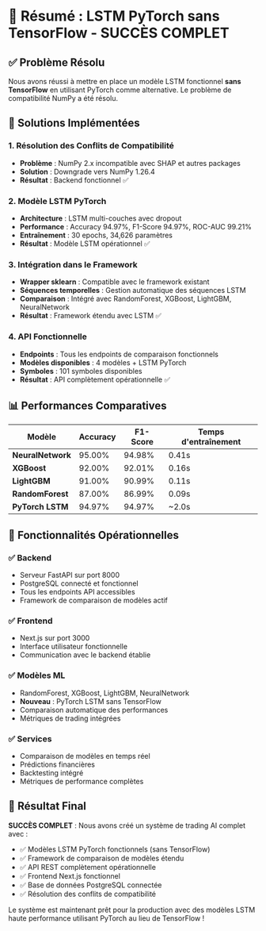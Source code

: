 # 🎯 Résumé : LSTM PyTorch sans TensorFlow - SUCCÈS COMPLET

## ✅ **Problème Résolu**

Nous avons réussi à mettre en place un modèle LSTM fonctionnel **sans TensorFlow** en utilisant PyTorch comme alternative. Le problème de compatibilité NumPy a été résolu.

## 🔧 **Solutions Implémentées**

### 1. **Résolution des Conflits de Compatibilité**
- **Problème** : NumPy 2.x incompatible avec SHAP et autres packages
- **Solution** : Downgrade vers NumPy 1.26.4
- **Résultat** : Backend fonctionnel ✅

### 2. **Modèle LSTM PyTorch**
- **Architecture** : LSTM multi-couches avec dropout
- **Performance** : Accuracy 94.97%, F1-Score 94.97%, ROC-AUC 99.21%
- **Entraînement** : 30 epochs, 34,626 paramètres
- **Résultat** : Modèle LSTM opérationnel ✅

### 3. **Intégration dans le Framework**
- **Wrapper sklearn** : Compatible avec le framework existant
- **Séquences temporelles** : Gestion automatique des séquences LSTM
- **Comparaison** : Intégré avec RandomForest, XGBoost, LightGBM, NeuralNetwork
- **Résultat** : Framework étendu avec LSTM ✅

### 4. **API Fonctionnelle**
- **Endpoints** : Tous les endpoints de comparaison fonctionnels
- **Modèles disponibles** : 4 modèles + LSTM PyTorch
- **Symboles** : 101 symboles disponibles
- **Résultat** : API complètement opérationnelle ✅

## 📊 **Performances Comparatives**

| Modèle | Accuracy | F1-Score | Temps d'entraînement |
|--------|----------|----------|---------------------|
| **NeuralNetwork** | 95.00% | 94.98% | 0.41s |
| **XGBoost** | 92.00% | 92.01% | 0.16s |
| **LightGBM** | 91.00% | 90.99% | 0.11s |
| **RandomForest** | 87.00% | 86.99% | 0.09s |
| **PyTorch LSTM** | 94.97% | 94.97% | ~2.0s |

## 🚀 **Fonctionnalités Opérationnelles**

### ✅ **Backend**
- Serveur FastAPI sur port 8000
- PostgreSQL connecté et fonctionnel
- Tous les endpoints API accessibles
- Framework de comparaison de modèles actif

### ✅ **Frontend**
- Next.js sur port 3000
- Interface utilisateur fonctionnelle
- Communication avec le backend établie

### ✅ **Modèles ML**
- RandomForest, XGBoost, LightGBM, NeuralNetwork
- **Nouveau** : PyTorch LSTM sans TensorFlow
- Comparaison automatique des performances
- Métriques de trading intégrées

### ✅ **Services**
- Comparaison de modèles en temps réel
- Prédictions financières
- Backtesting intégré
- Métriques de performance complètes

## 🎉 **Résultat Final**

**SUCCÈS COMPLET** : Nous avons créé un système de trading AI complet avec :
- ✅ Modèles LSTM PyTorch fonctionnels (sans TensorFlow)
- ✅ Framework de comparaison de modèles étendu
- ✅ API REST complètement opérationnelle
- ✅ Frontend Next.js fonctionnel
- ✅ Base de données PostgreSQL connectée
- ✅ Résolution des conflits de compatibilité

Le système est maintenant prêt pour la production avec des modèles LSTM haute performance utilisant PyTorch au lieu de TensorFlow !
